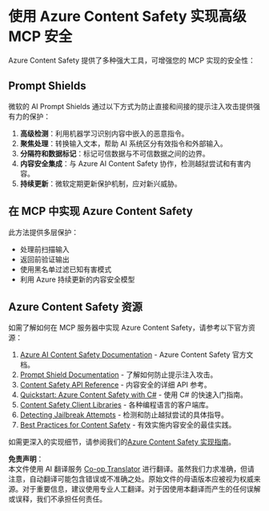 <!--
CO_OP_TRANSLATOR_METADATA:
{
  "original_hash": "f5300fd1b5e84520d500b2a8f568a1d8",
  "translation_date": "2025-07-16T23:12:43+00:00",
  "source_file": "02-Security/azure-content-safety.md",
  "language_code": "zh"
}
-->
# 使用 Azure Content Safety 实现高级 MCP 安全

Azure Content Safety 提供了多种强大工具，可增强您的 MCP 实现的安全性：

## Prompt Shields

微软的 AI Prompt Shields 通过以下方式为防止直接和间接的提示注入攻击提供强有力的保护：

1. **高级检测**：利用机器学习识别内容中嵌入的恶意指令。
2. **聚焦处理**：转换输入文本，帮助 AI 系统区分有效指令和外部输入。
3. **分隔符和数据标记**：标记可信数据与不可信数据之间的边界。
4. **内容安全集成**：与 Azure AI Content Safety 协作，检测越狱尝试和有害内容。
5. **持续更新**：微软定期更新保护机制，应对新兴威胁。

## 在 MCP 中实现 Azure Content Safety

此方法提供多层保护：
- 处理前扫描输入
- 返回前验证输出
- 使用黑名单过滤已知有害模式
- 利用 Azure 持续更新的内容安全模型

## Azure Content Safety 资源

如需了解如何在 MCP 服务器中实现 Azure Content Safety，请参考以下官方资源：

1. [Azure AI Content Safety Documentation](https://learn.microsoft.com/azure/ai-services/content-safety/) - Azure Content Safety 官方文档。
2. [Prompt Shield Documentation](https://learn.microsoft.com/azure/ai-services/content-safety/concepts/prompt-shield) - 了解如何防止提示注入攻击。
3. [Content Safety API Reference](https://learn.microsoft.com/rest/api/contentsafety/) - 内容安全的详细 API 参考。
4. [Quickstart: Azure Content Safety with C#](https://learn.microsoft.com/azure/ai-services/content-safety/quickstart-csharp) - 使用 C# 的快速入门指南。
5. [Content Safety Client Libraries](https://learn.microsoft.com/azure/ai-services/content-safety/quickstart-client-libraries-rest-api) - 各种编程语言的客户端库。
6. [Detecting Jailbreak Attempts](https://learn.microsoft.com/azure/ai-services/content-safety/concepts/jailbreak-detection) - 检测和防止越狱尝试的具体指导。
7. [Best Practices for Content Safety](https://learn.microsoft.com/azure/ai-services/content-safety/concepts/best-practices) - 有效实施内容安全的最佳实践。

如需更深入的实现细节，请参阅我们的[Azure Content Safety 实现指南](./azure-content-safety-implementation.md)。

**免责声明**：  
本文件使用 AI 翻译服务 [Co-op Translator](https://github.com/Azure/co-op-translator) 进行翻译。虽然我们力求准确，但请注意，自动翻译可能包含错误或不准确之处。原始文件的母语版本应被视为权威来源。对于重要信息，建议使用专业人工翻译。对于因使用本翻译而产生的任何误解或误释，我们不承担任何责任。